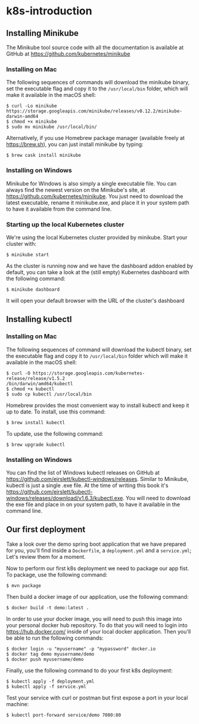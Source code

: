 # k8s-introduction

## Installing Minikube

The Minikube tool source code with all the documentation is available at GitHub at <https://github.com/kubernetes/minikube>

### Installing on Mac

The following sequences of commands will download the minikube binary, set the executable flag and copy it to the `/usr/local/bin` folder, which will make it available in the macOS shell:

``````
$ curl -Lo minikube https://storage.googleapis.com/minikube/releases/v0.12.2/minikube-darwin-amd64
$ chmod +x minikube
$ sudo mv minikube /usr/local/bin/  
``````

Alternatively, if you use Homebrew package manager (available freely at <https://brew.sh>), you can just install minikube by typing:

``````
$ brew cask install minikube
``````

### Installing on Windows

Minikube for Windows is also simply a single executable file. You can always find the newest version on the Minikube's site, at <https://github.com/kubernetes/minikube>. You just need to download the latest executable, rename it minikube.exe, and place it in your system path to have it available from the command line.

### Starting up the local Kubernetes cluster

We're using the local Kubernetes cluster provided by minikube. Start your cluster with:

``````
$ minikube start 
``````

As the cluster is running now and we have the dashboard addon enabled by default, you can take a look at the (still empty) Kubernetes dashboard with the following command:

``````
$ minikube dashboard
``````

It will open your default browser with the URL of the cluster's dashboard

## Installing kubectl

### Installing on Mac

The following sequences of command will download the kubectl binary, set the executable flag and copy it to `/usr/local/bin` folder which will make it available in the macOS shell:

``````
$ curl -O https://storage.googleapis.com/kubernetes-release/release/v1.5.2
/bin/darwin/amd64/kubectl
$ chmod +x kubectl
$ sudo cp kubectl /usr/local/bin  
``````

Homebrew provides the most convenient way to install kubectl and keep it up to date. To install, use this command:

``````
$ brew install kubectl
``````

To update, use the following command:

``````
$ brew upgrade kubectl
``````

### Installing on Windows

You can find the list of Windows kubectl releases on GitHub at <https://github.com/eirslett/kubectl-windows/releases>. Similar to Minikube, kubectl is just a single .exe file. At the time of writing this book it's <https://github.com/eirslett/kubectl-windows/releases/download/v1.6.3/kubectl.exe>. You will need to download the exe file and place in on your system path, to have it available in the command line.

## Our first deployment

Take a look over the demo spring boot application that we have prepared for you, you'll find inside a `Dockerfile`, a `deployment.yml` and a `service.yml`; Let's review them for a moment.

Now to perform our first k8s deployment we need to package our app fist. To package, use the following command:

``````
$ mvn package
``````

Then build a docker image of our application, use the following command:

``````
$ docker build -t demo:latest .
``````

In order to use your docker image, you will need to push this image into your personal docker hub repository. To do that you will need to login into <https://hub.docker.com/> inside of your local docker application.
Then you'll be able to run the following commands:

``````
$ docker login -u "myusername" -p "mypassword" docker.io
$ docker tag demo myusername/demo
$ docker push myusername/demo
``````

Finally, use the following command to do your first k8s deployment:

``````
$ kubectl apply -f deployment.yml
$ kubectl apply -f service.yml
``````

Test your service with curl or postman but first expose a port in your local machine:

``````
$ kubectl port-forward service/demo 7080:80
``````
